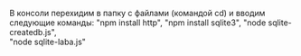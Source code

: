 В консоли перехидим в папку с файлами (командой cd) и вводим следующие команды: 
"npm install http", 
"npm install sqlite3", 
"node sqlite-createdb.js",  
"node sqlite-laba.js" 

